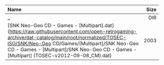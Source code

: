 |Name|Size|
|:---|---:|
|[..](../index.html)|DIR|
|[SNK Neo-Geo CD - Games - [Multipart].dat](https://raw.githubusercontent.com/open-retrogaming-archive/dat-catalog/main/root/normalized/TOSEC-ISO/SNK/Neo-Geo CD/Games/[Multipart]/SNK Neo-Geo CD - Games - [Multipart]/SNK Neo-Geo CD - Games - [Multipart] (TOSEC-v2012-09-08_CM).dat)|2003|

